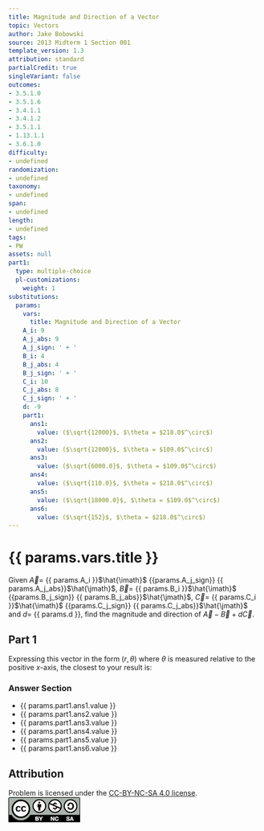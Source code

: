 ```yaml
---
title: Magnitude and Direction of a Vector
topic: Vectors
author: Jake Bobowski
source: 2013 Midterm 1 Section 001
template_version: 1.3
attribution: standard
partialCredit: true
singleVariant: false
outcomes:
- 3.5.1.0
- 3.5.1.6
- 3.4.1.1
- 3.4.1.2
- 3.5.1.1
- 1.13.1.1
- 3.6.1.0
difficulty:
- undefined
randomization:
- undefined
taxonomy:
- undefined
span:
- undefined
length:
- undefined
tags:
- PW
assets: null
part1:
  type: multiple-choice
  pl-customizations:
    weight: 1
substitutions:
  params:
    vars:
      title: Magnitude and Direction of a Vector
    A_i: 9
    A_j_abs: 9
    A_j_sign: ' + '
    B_i: 4
    B_j_abs: 4
    B_j_sign: ' + '
    C_i: 10
    C_j_abs: 8
    C_j_sign: ' + '
    d: -9
    part1:
      ans1:
        value: ($\sqrt{12000}$, $\theta = $218.0$^\circ$)
      ans2:
        value: ($\sqrt{12000}$, $\theta = $109.0$^\circ$)
      ans3:
        value: ($\sqrt{6000.0}$, $\theta = $109.0$^\circ$)
      ans4:
        value: ($\sqrt{110.0}$, $\theta = $218.0$^\circ$)
      ans5:
        value: ($\sqrt{18000.0}$, $\theta = $109.0$^\circ$)
      ans6:
        value: ($\sqrt{152}$, $\theta = $218.0$^\circ$)
---
```

# {{ params.vars.title }}
Given $\vec{A} =$ {{ params.A_i }}$\hat{\imath}$ {{params.A_j_sign}} {{ params.A_j_abs}}$\hat{\jmath}$, $\vec{B} =$ {{ params.B_i }}$\hat{\imath}$ {{params.B_j_sign}} {{ params.B_j_abs}}$\hat{\jmath}$, $\vec{C} =$ {{ params.C_i }}$\hat{\imath}$ {{params.C_j_sign}} {{ params.C_j_abs}}$\hat{\jmath}$ and $d=$ {{ params.d }}, find the magnitude and direction of $\vec{A}-\vec{B}+d\vec{C}$.

## Part 1

Expressing this vector in the form $(r,\theta)$ where $\theta$ is measured relative to the positive $x$-axis, the closest to your result is:

### Answer Section

- {{ params.part1.ans1.value }}
- {{ params.part1.ans2.value }}
- {{ params.part1.ans3.value }}
- {{ params.part1.ans4.value }}
- {{ params.part1.ans5.value }}
- {{ params.part1.ans6.value }}

## Attribution

Problem is licensed under the [CC-BY-NC-SA 4.0 license](https://creativecommons.org/licenses/by-nc-sa/4.0/).<br> ![The Creative Commons 4.0 license requiring attribution-BY, non-commercial-NC, and share-alike-SA license.](https://raw.githubusercontent.com/firasm/bits/master/by-nc-sa.png)